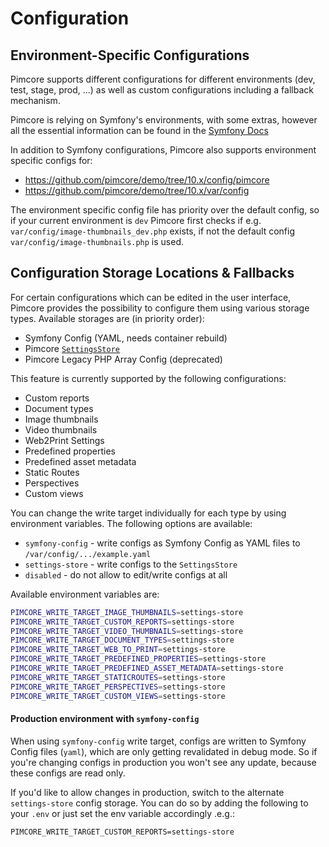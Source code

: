 # Configuration

## Environment-Specific Configurations
Pimcore supports different configurations for different environments (dev, test, stage, prod, ...) as well as custom 
configurations including a fallback mechanism. 

Pimcore is relying on Symfony's environments, with some extras, however all the essential 
information can be found in the [Symfony Docs](https://symfony.com/doc/5.2/configuration.html#configuration-environments)

In addition to Symfony configurations, Pimcore also supports environment specific configs for: 

* <https://github.com/pimcore/demo/tree/10.x/config/pimcore> 
* <https://github.com/pimcore/demo/tree/10.x/var/config>

The environment specific config file has priority over the default config, so if your 
current environment is `dev` Pimcore first checks if e.g. `var/config/image-thumbnails_dev.php`
exists, if not the default config `var/config/image-thumbnails.php` is used. 

## Configuration Storage Locations & Fallbacks
For certain configurations which can be edited in the user interface, 
Pimcore provides the possibility to configure them using various storage types. 
Available storages are (in priority order): 
- Symfony Config (YAML, needs container rebuild)
- Pimcore [`SettingsStore`](../19_Development_Tools_and_Details/42_Settings_Store.md)
- Pimcore Legacy PHP Array Config (deprecated)

This feature is currently supported by the following configurations: 
- Custom reports
- Document types
- Image thumbnails 
- Video thumbnails
- Web2Print Settings
- Predefined properties
- Predefined asset metadata
- Static Routes
- Perspectives
- Custom views


You can change the write target individually for each type by using environment variables.
The following options are available: 
- `symfony-config` - write configs as Symfony Config as YAML files to `/var/config/.../example.yaml`
- `settings-store` - write configs to the `SettingsStore`
- `disabled` - do not allow to edit/write configs at all

Available environment variables are: 
```bash
PIMCORE_WRITE_TARGET_IMAGE_THUMBNAILS=settings-store
PIMCORE_WRITE_TARGET_CUSTOM_REPORTS=settings-store
PIMCORE_WRITE_TARGET_VIDEO_THUMBNAILS=settings-store
PIMCORE_WRITE_TARGET_DOCUMENT_TYPES=settings-store
PIMCORE_WRITE_TARGET_WEB_TO_PRINT=settings-store
PIMCORE_WRITE_TARGET_PREDEFINED_PROPERTIES=settings-store
PIMCORE_WRITE_TARGET_PREDEFINED_ASSET_METADATA=settings-store
PIMCORE_WRITE_TARGET_STATICROUTES=settings-store
PIMCORE_WRITE_TARGET_PERSPECTIVES=settings-store
PIMCORE_WRITE_TARGET_CUSTOM_VIEWS=settings-store
```

#### Production environment with `symfony-config`
When using `symfony-config` write target, configs are written to Symfony Config files (`yaml`), which are only getting revalidated in debug mode. So if you're
changing configs in production you won't see any update, because these configs are read only.

If you'd like to allow changes in production, switch to the alternate `settings-store` config storage. 
You can do so by adding the following to your `.env` or just set the env variable accordingly .e.g.:
```
PIMCORE_WRITE_TARGET_CUSTOM_REPORTS=settings-store
```